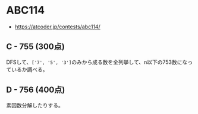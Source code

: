 # ABC114
* https://atcoder.jp/contests/abc114/


## C - 755 (300点)
DFSして、`['7', '5', '3']`のみから成る数を全列挙して、n以下の753数になっているか調べる。


## D - 756 (400点)
素因数分解したりする。
